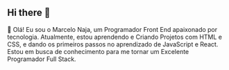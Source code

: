 ## Hi there 👋

<!--
**MarceloNaja79/MarceloNaja79** is a ✨ _special_ ✨ repository because its `README.md` (this file) appears on your GitHub profile.

Here are some ideas to get you started:

- 🔭 I’m currently working on ...
- 🌱 I’m currently learning ...
- 👯 I’m looking to collaborate on ...
- 🤔 I’m looking for help with ...
- 💬 Ask me about ...
- 📫 How to reach me: ...
- 😄 Pronouns: ...
- ⚡ Fun fact: ...
-->
👋 Olá! Eu sou o Marcelo Naja, um Programador Front End apaixonado por tecnologia. Atualmente, estou aprendendo e Criando Projetos com HTML e CSS, e dando os primeiros passos no aprendizado de JavaScript e React. Estou em busca de conhecimento para me tornar um Excelente Programador Full Stack.

